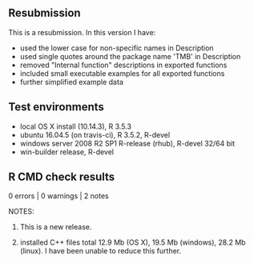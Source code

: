 ## Resubmission
This is a resubmission. In this version I have:
* used the lower case for non-specific names in Description
* used single quotes around the package name 'TMB' in Description
* removed "Internal function" descriptions in exported functions
* included small executable examples for all exported functions 
* further simplified example data

## Test environments
* local OS X install (10.14.3), R 3.5.3
* ubuntu 16.04.5 (on travis-ci), R 3.5.2, R-devel
* windows server 2008 R2 SP1 R-release (rhub), R-devel 32/64 bit
* win-builder release, R-devel

## R CMD check results

0 errors | 0 warnings | 2 notes

NOTES:  

1. This is a new release.  

2. installed C++ files total 12.9 Mb (OS X), 19.5 Mb (windows), 28.2 Mb (linux). I have been unable to reduce this further.  
